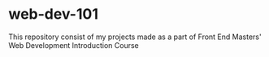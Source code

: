 # web-dev-101
This repository consist of my projects made as a part of Front End Masters' Web Development Introduction Course
